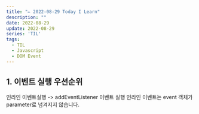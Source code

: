 ```yaml
---
title: "✏️ 2022-08-29 Today I Learn"
description: ""
date: 2022-08-29
update: 2022-08-29
series: 'TIL'
tags:
  - TIL
  - Javascript
  - DOM Event
---
```


## 1. 이벤트 실행 우선순위
인라인 이벤트실행 -> addEventListener 이벤트 실행
인라인 이벤트는 event 객체가 parameter로 넘겨지지 않습니다.